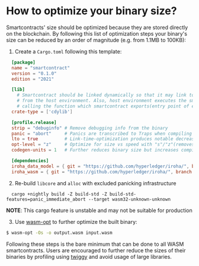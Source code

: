 # How to optimize your binary size?

Smartcontracts' size should be optimized because they are stored directly on the blockchain. By
following this list of optimization steps your binary's size can be reduced by an order of magnitude
(e.g. from 1.1MB to 100KB):

1. Create a `Cargo.toml` following this template:

```toml
  [package]
  name = "smartcontract"
  version = "0.1.0"
  edition = "2021"

  [lib]
    # Smartcontract should be linked dynamically so that it may link to functions exported
    # from the host environment. Also, host environment executes the smartcontract by
    # calling the function which smartcontract exports(entry point of execution)
  crate-type = ['cdylib']

  [profile.release]
  strip = "debuginfo" # Remove debugging info from the binary
  panic = "abort"     # Panics are transcribed to Traps when compiling for wasm anyways
  lto = true          # Link-time-optimization produces notable decrease in binary size
  opt-level = "z"     # Optimize for size vs speed with "s"/"z"(removes vectorization)
  codegen-units = 1   # Further reduces binary size but increases compilation time

  [dependencies]
  iroha_data_model = { git = "https://github.com/hyperledger/iroha/", branch = "iroha2", default-features = false }
  iroha_wasm = { git = "https://github.com/hyperledger/iroha/", branch = "iroha2" }
```

2. Re-build `libcore` and `alloc` with excluded panicking infrastructure
```
  cargo +nightly build -Z build-std -Z build-std-features=panic_immediate_abort --target wasm32-unknown-unknown
```
**NOTE**: This cargo feature is unstable and may not be suitable for production

3. Use [wasm-opt](https://github.com/WebAssembly/binaryen) to further optimize the built binary:
```sh
$ wasm-opt -Os -o output.wasm input.wasm
```

Following these steps is the bare minimum that can be done to all WASM smartcontracts.
Users are encouraged to further reduce the sizes of their binaries by profiling using
[twiggy](https://rustwasm.github.io/twiggy/) and avoid usage of large libraries.
